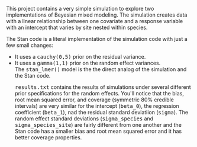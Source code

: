 This project contains a very simple simulation to explore two implementations
of Beyesian mixed modeling. The simulation creates data with a linear
relationship between one covariate and a response variable with an intercept
that varies by site nested within species.

The Stan code is a literal implementation of the simulation code with just a
few small changes:
<ul>
<li>It uses a <tt>cauchy(0,5)</tt> prior on the residual variance.</li>
<li>It uses a <tt>gamma(1,1)</tt> prior on the random effect variances.</li>
The <tt>stan_lmer()</tt> model is the the direct analog of the simulation and
the Stan code.

<tt>results.txt</tt> contains the results of simulations under several
different prior specifications for the random effects. You'll notice
that the bias, root mean squared error, and coverage (symmetric 80%
credible intervals) are very similar for the intercept
(<tt>beta_0</tt>), the regression coefficient (<tt>beta_1</tt>), nad
the residual standard deviatiion (<tt>sigma</tt>). The random effect
standard deviations (<tt>sigma_species</tt> and
<tt>sigma_species_site</tt>) are fairly different from one another and
the Stan code has a smaller bias and root mean squared error and it
has better coverage properties.